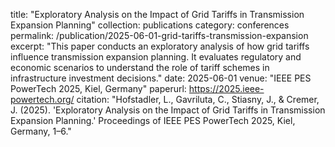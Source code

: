 title: "Exploratory Analysis on the Impact of Grid Tariffs in Transmission Expansion Planning"
collection: publications
category: conferences
permalink: /publication/2025-06-01-grid-tariffs-transmission-expansion
excerpt: "This paper conducts an exploratory analysis of how grid tariffs influence transmission expansion planning. It evaluates regulatory and economic scenarios to understand the role of tariff schemes in infrastructure investment decisions."
date: 2025-06-01
venue: "IEEE PES PowerTech 2025, Kiel, Germany"
paperurl: https://2025.ieee-powertech.org/
citation: "Hofstadler, L., Gavriluta, C., Stiasny, J., & Cremer, J. (2025). 'Exploratory Analysis on the Impact of Grid Tariffs in Transmission Expansion Planning.' Proceedings of IEEE PES PowerTech 2025, Kiel, Germany, 1–6."